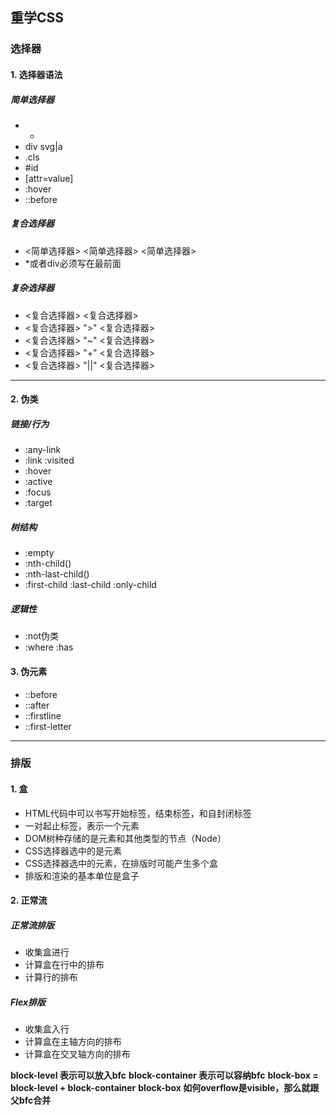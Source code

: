 ## 重学CSS

### 选择器

#### 1. 选择器语法

##### 简单选择器

- - 
- div svg|a
- .cls
- \#id
- [attr=value]
- :hover
- ::before

##### 复合选择器

- <简单选择器> <简单选择器> <简单选择器>
- *或者div必须写在最前面

##### 复杂选择器

- <复合选择器> <复合选择器>
- <复合选择器> ">" <复合选择器>
- <复合选择器> "~" <复合选择器>
- <复合选择器> "+" <复合选择器>
- <复合选择器> "||" <复合选择器>

------

#### 2. 伪类

##### 链接/行为

- :any-link
- :link :visited
- :hover
- :active
- :focus
- :target

##### 树结构

- :empty
- :nth-child()
- :nth-last-child()
- :first-child :last-child :only-child

##### 逻辑性

- :not伪类
- :where :has

#### 3. 伪元素

- ::before
- ::after
- ::firstline
- ::first-letter

------

### 排版

#### 1. 盒

- HTML代码中可以书写开始标签，结束标签，和自封闭标签
- 一对起止标签，表示一个元素
- DOM树种存储的是元素和其他类型的节点（Node）
- CSS选择器选中的是元素
- CSS选择器选中的元素，在排版时可能产生多个盒
- 排版和渲染的基本单位是盒子

#### 2. 正常流

##### 正常流排版

- 收集盒进行
- 计算盒在行中的排布
- 计算行的排布

##### Flex排版

- 收集盒入行
- 计算盒在主轴方向的排布
- 计算盒在交叉轴方向的排布

**block-level 表示可以放入bfc** **block-container 表示可以容纳bfc** **block-box = block-level + block-container** **block-box 如何overflow是visible，那么就跟父bfc合并**